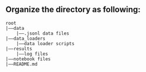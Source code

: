 ## Organize the directory as following:

```
root
|——data
    |——.jsonl data files
|——data_loaders
    |——data loader scripts
|——results
    |——log files
|——notebook files
|——README.md
```
